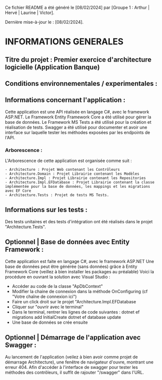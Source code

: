 Ce fichier README a été généré le [08/02/2024] par [Groupe 1 : Arthur | Hervé | Laurine | Victor].

Dernière mise-à-jour le : [08/02/2024].

# INFORMATIONS GENERALES

## Titre du projet : Premier exercice d'architecture logicielle (Application Banque)

## Conditions environnementales / experimentales : 

## Informations concernant l'application :

Cette application est une API réalisée en langage C#, avec le framework ASP.NET.
Le Framework Entity Framework Core a été utilisé pour gérer la base de données.
Le Framework MS Tests a été utilisé pour la création et réalisation de tests.
Swagger a été utilisé pour documenter et avoir une interface sur laquelle tester les méthodes exposées par les endpoints de l'API. 

### Arborescence : 

L'Arborescence de cette application est organisée comme suit : 

    - Architecture : Projet Web contenant les Contrôleurs
    - Architecture.Domain : Projet Librairie contenant les Modèles
    - Architecture.Impl : Projet Librairie contenant les Repositories
    - Architecture.Impl.EFDatabase : Projet Librairie contenant la classe implémentée pour la base de données, les mappings et les migrations avec EF Core
    - Architecture.Tests : Projet de tests MS Tests. 

## Informations sur les tests :

Des tests unitaires et des tests d'intégration ont été réalisés dans le projet "Architecture.Tests".

## Optionnel | Base de données avec Entity Framework :

Cette application est faite en langage C#, avec le framework ASP.NET
Une base de données peut être générée (sans données) grâce à Entity Framework Core (veillez à bien installer les packages au préalable)
Voici la procédure en ouvrant la solution avec Visual Studio : 
- Accéder au code de la classe "ApDbContext"
- Modifier la chaine de connexion dans la méthode OnConfiguring (cf "Votre chaîne de connexion ici")
- Faire un click droit sur le projet "Architecture.Impl.EFDatabase
- Cliquer sur "ouvrir avec le terminal"
- Dans le terminal, rentrer les lignes de code suivantes : 
    dotnet ef migrations add InitialCreate
    dotnet ef database update
- Une base de données se crée ensuite

## Optionnel | Démarrage de l'application avec Swagger :

Au lancement de l'application (veilez à bien avoir comme projet de démarrage Architecture), une fenêtre de navigateur d'ouvre, montrant une erreur 404. 
Afin d'accéder à l'interface de swagger pour tester les méthodes des contrôleurs, il suffit de rajouter "/swagger" dans l'URL. 